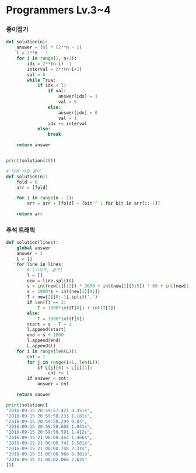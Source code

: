# Programmers Lv.3~4

### 종이접기

```python
def solution(n):
    answer = [0] * (2**n - 1)
    l = 2**n - 1
    for i in range(1, n+1):
        idx = 2**(n-i) -1
        interval = 2**(n-i+1)
        val = 0
        while True:
            if idx < l:
                if val:
                    answer[idx] = 1
                    val = 0
                else:
                    answer[idx] = 0
                    val = 1
                idx += interval
            else:
                break

    return answer


print(solution(20))
```

```python
# 다른 사람 풀이
def solution(n):
    fold = 0
    arr = [fold]

    for i in range(n - 1):
        arr = arr + [fold] + [bit ^ 1 for bit in arr[::-1]]

    return arr
```



### 추석 트래픽

```python
def solution(lines):
    global answer
    answer = 1
    L = []
    for line in lines:
        # [시작초, 끝초]
        l = []
        new = line.split()
        s = int(new[1][:2]) * 3600 + int(new[1][3:5]) * 60 + int(new[1][6:8])
        s = 1000*s + int(new[1][9:])
        T = new[2][0:-1].split('.')
        if len(T) == 2:
            T = 1000*int(T[0]) + int(T[1])
        else:
            T = 1000*int(T[0])
        start = s - T + 1
        l.append(start)
        end = s + 1000
        l.append(end)
        L.append(l)
    for i in range(len(L)):
        cnt = 1
        for j in range(i+1, len(L)):
            if L[j][0] < L[i][1]:
                cnt += 1
        if answer < cnt:
            answer = cnt

    return answer

print(solution([
"2016-09-15 20:59:57.421 0.351s",
"2016-09-15 20:59:58.233 1.181s",
"2016-09-15 20:59:58.299 0.8s",
"2016-09-15 20:59:58.688 1.041s",
"2016-09-15 20:59:59.591 1.412s",
"2016-09-15 21:00:00.464 1.466s",
"2016-09-15 21:00:00.741 1.581s",
"2016-09-15 21:00:00.748 2.31s",
"2016-09-15 21:00:00.966 0.381s",
"2016-09-15 21:00:02.066 2.62s"
]))
```

### 

```python

```

### 

```python

```

### 

```python

```

### 

```python

```

### 

```python

```

### 

```python

```

### 

```python

```

### 

```python

```

### 

```python

```

### 

```python

```

### 

```python

```

### 

```python

```

### 

```python

```

### 

```python

```

### 

```python

```

### 

```python

```

### 

```python

```

### 

```python

```

### 

```python

```

### 

```python

```

### 

```python

```

### 

```python

```

### 

```python

```

### 

```python

```

### 

```python

```

### 

```python

```

### 

```python

```





